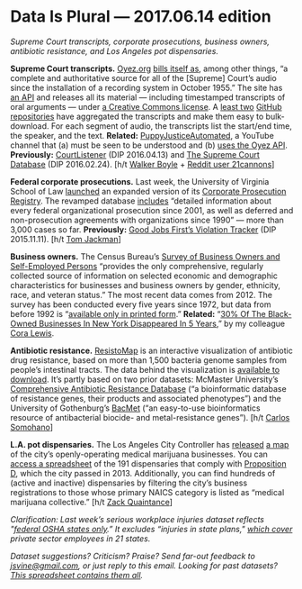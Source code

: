 Data Is Plural — 2017.06.14 edition
===================================

*Supreme Court transcripts, corporate prosecutions, business owners, antibiotic resistance, and Los Angeles pot dispensaries.*


__Supreme Court transcripts.__ [Oyez.org](https://www.oyez.org/) [bills itself as](https://www.oyez.org/about), among other things, “a complete and authoritative source for all of the [Supreme] Court’s audio since the installation of a recording system in October 1955.” The site has [an API](https://api.oyez.org) and releases all its material — including timestamped transcripts of oral arguments — under [a Creative Commons license](https://www.oyez.org/license). A [least two](https://github.com/walkerdb/supreme_court_transcripts/) [GitHub repositories](https://github.com/free-law-coalition/oyez-scotus) have aggregated the transcripts and make them easy to bulk-download. For each segment of audio, the transcripts list the start/end time, the speaker, and the text. __Related:__ [PuppyJusticeAutomated](https://www.youtube.com/c/PuppyJusticeAutomated), a YouTube channel that (a) must be seen to be understood and (b) [uses the Oyez API](https://github.com/ALSchwalm/PuppyJusticeAutomated). __Previously:__ [CourtListener](https://tinyletter.com/data-is-plural/letters/data-is-plural-2016-04-13-edition) (DIP 2016.04.13) and [The Supreme Court Database](https://tinyletter.com/data-is-plural/letters/data-is-plural-2016-02-23-edition) (DIP 2016.02.24). [h/t [Walker Boyle](https://github.com/walkerdb) + [Reddit user 21cannons](https://www.reddit.com/r/datasets/comments/6epse3/all_existing_supreme_court_oral_argument/)]


__Federal corporate prosecutions.__ Last week, the University of Virginia School of Law [launched](http://content.law.virginia.edu/news/201706/go-resource-researching-corporate-prosecution-just-got-more-powerful) an expanded version of its [Corporate Prosecution Registry](http://lib.law.virginia.edu/Garrett/corporate-prosecution-registry/index.html). The revamped database [includes](http://lib.law.virginia.edu/Garrett/corporate-prosecution-registry/about.html) “detailed information about every federal organizational prosecution since 2001, as well as deferred and non-prosecution agreements with organizations since 1990” — more than 3,000 cases so far. __Previously:__ [Good Jobs First’s Violation Tracker](https://tinyletter.com/data-is-plural/letters/data-is-plural-2015-11-11-edition) (DIP 2015.11.11). [h/t [Tom Jackman](https://www.washingtonpost.com/news/true-crime/wp/2017/06/05/new-database-of-rarely-tracked-corporate-crime-prosecutions-launches-today/)]


__Business owners.__ The Census Bureau’s [Survey of Business Owners and Self-Employed Persons](https://www.census.gov/programs-surveys/sbo/about.html) “provides the only comprehensive, regularly collected source of information on selected economic and demographic characteristics for businesses and business owners by gender, ethnicity, race, and veteran status.” The most recent data comes from 2012. The survey has been conducted every five years since 1972, but data from before 1992 is “[available only in printed form](https://www.census.gov/programs-surveys/sbo/data.html).” __Related:__ “[30% Of The Black-Owned Businesses In New York Disappeared In 5 Years](https://www.buzzfeed.com/coralewis/in-5-years-new-york-lost-30-of-its-black-owned-businesses),” by my colleague [Cora Lewis](https://twitter.com/cora).


__Antibiotic resistance.__ [ResistoMap](http://resistomap.rcpcm.org/) is an interactive visualization of antibiotic drug resistance, based on more than 1,500 bacteria genome samples from people’s intestinal tracts. The data behind the visualization is [available to download](https://figshare.com/s/081a528b7ad55725a2ae). It’s partly based on two prior datasets: McMaster University’s [Comprehensive Antibiotic Resistance Database](https://card.mcmaster.ca/) (“a bioinformatic database of resistance genes, their products and associated phenotypes”) and the University of Gothenburg’s [BacMet](http://bacmet.biomedicine.gu.se/index.html) (“an easy-to-use bioinformatics resource of antibacterial biocide- and metal-resistance genes”). [h/t [Carlos Somohano](https://www.getrevue.co/profile/datamachina/issues/data-machina-issue-119-61138)]


__L.A. pot dispensaries.__ The Los Angeles City Controller has [released](http://www.lacontroller.org/mjrelease) [a map](http://lacontroller.maps.arcgis.com/apps/Cascade/index.html?appid=8737a0a6f867495d93b6ba484eaf8cbc) of the city’s openly-operating medical marijuana businesses. You can [access a spreadsheet](https://controllerdata.lacity.org/Revenue/191-Prop-D-Compliant-Medical-Marijuana-Businesses/vva2-przx/) of the 191 dispensaries that comply with [Proposition D](https://ballotpedia.org/City_of_Los_Angeles_Medical_Marijuana_Dispensaries,_Measures_D,_E_and_F_(May_2013)), which the city passed in 2013. Additionally, you can find hundreds of (active and inactive) dispensaries by filtering the city’s business registrations to those whose primary NAICS category is listed as “medical marijuana collective.” [h/t [Zack Quaintance](http://www.govtech.com/civic/Whats-New-in-Civic-Tech-App-Foster-Support-for-Kentucky-Fiber-Initiative.html)]


*Clarification: Last week’s serious workplace injuries dataset reflects "[federal OSHA states only](https://www.osha.gov/severeinjury/index.html).” It excludes “injuries in state plans," [which cover](https://www.osha.gov/dcsp/osp/) private sector employees in 21 states.*


*Dataset suggestions? Criticism? Praise? Send far-out feedback to <jsvine@gmail.com>, or just reply to this email. Looking for past datasets? [This spreadsheet contains them all](https://docs.google.com/spreadsheets/d/1wZhPLMCHKJvwOkP4juclhjFgqIY8fQFMemwKL2c64vk).*
